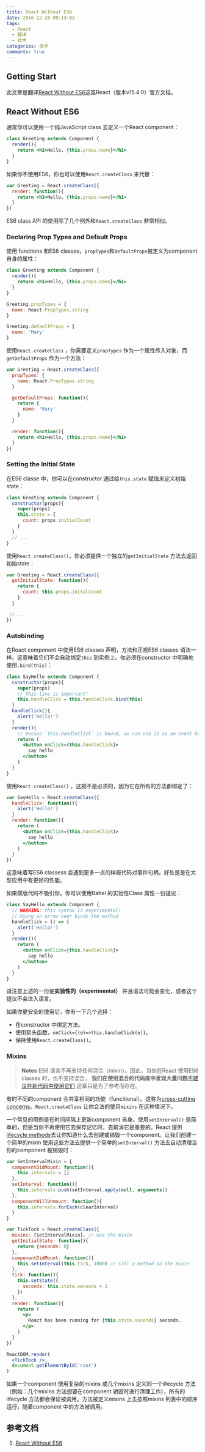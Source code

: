 ```yaml
---
title: React Without ES6
date: 2016-12-28 09:13:02
tags:
  - React
  - 翻译
  - 技术
categories: 技术
comments: true
---
```


## Getting Start

此文章是翻译[React Without ES6](https://facebook.github.io/react/docs/react-without-es6.html)这篇React（版本v15.4.0）官方文档。

<!--more-->

## React Without ES6

通常你可以使用一个纯JavaScript class 去定义一个React component：
```jsx
class Greeting extends Component {
  render(){
    return <h1>Hello, {this.props.name}</h1>
  }
}
```
如果你不使用ES6，你也可以使用`React.createClass` 来代替：
```jsx
var Greeting = React.createClass({
  render: function(){
    return <h1>Hello, {this.props.name}</h1>
  }
})
```
ES6 class API 的使用除了几个例外和`React.createClass` 非常相似。

### Declaring Prop Types and Default Props

使用 functions 和ES6 classes，`propTypes`和`defaultProps`被定义为component 自身的属性：
```jsx
class Greeting extends Component {
  render(){
    return <h1>Hello, {this.props.name}</h1>
  }
}

Greeting.propTypes = {
  name: React.PropTypes.string
}

Greeting.defaultProps = {
  name: 'Mary'
}
```
使用`React.createClass` ，你需要定义`propTypes` 作为一个属性传入对象，而`getDefaultProps` 作为一个方法：
```jsx
var Greeting = React.createClass({
  propTypes: {
    name: React.PropTypes.string
  }

  getDefaultProps: function(){
    return {
      name: 'Mary'
    }
  }

  render: function(){
    return <h1>Hello, {this.props.name}</h1>
  }
})
```
### Setting the Initial State

在ES6 classe 中，你可以在constructor 通过给`this.state` 赋值来定义初始state：
```jsx
class Greeting extends Component {
  constructor(props){
    super(props)
    this.state = {
      count: props.initialCount
    }
  }
  // ...
}
```
使用`React.createClass()`，你必须提供一个独立的`getInitialState` 方法去返回初始state：
```jsx
var Greeting = React.createClass({
  getInitialState: function(){
    return {
      count: this.props.initalCount
    }
  }

 // ...
})
```

### Autobinding

在React component 中使用ES6 classes 声明，方法和正规ES6 classes 语法一样。这意味着它们不会自动绑定`this` 到实例上。你必须在constructor 中明确地使用`.bind(this)`：
```jsx
class SayHello extends Component {
  constructor(props){
    super(props)
    // This line is important!
    this.handleClick = this.handleClick.bind(this)
  }
  handleClick(){
    alert('Hello!')
  }
  render(){
    // Becase `this.handleClick` is bound, we can use it as an event handler
    return (
      <button onClick={this.handleClick}>
        say hello
      </button>
    )
  }
}
```

使用`React.createClass()` ，这就不是必须的，因为它在所有的方法都绑定了：
```jsx
var SayHello = React.createClass({
  handleClick: function(){
    alert('Hello!')
  }
  render: function(){
    return (
      <button onClick={this.handleClick}>
        say hello
      </button>
    )
  }
})
```
这意味着写ES6 classess 会遇到更多一点的样板代码对事件句柄，好处是是在大型应用中有更好的性能。

如果模版代码不吸引你，你可以使用Babel 的实验性Class 属性一份提议：
```jsx
class SayHello extends Component {
  // WARNING: this syntax is experimental!
  // Using an arrow heer binds the method
  handleClick = () => {
    alert('Hello!')
  }
  render(){
    return (
      <button onClick={this.handleClick}>
        say hello
      </button>
    )
  }
}
```
请注意上述的一份是**实验性的（experimental）** 并且语法可能会变化，或者这个提议不会进入语言。

如果你更安全的使用它，你有一下几个选择：

* 在constructor 中绑定方法。
* 使用箭头函数，`onClick={(e)=>this.handleClick(e)}`。
* 保持使用`React.createClass()`。


### Mixins

>**Notes**
ES6 语言不再支持任何混合（mixin）。因此，当你在React 使用ES6 classes 时，也不支持混合。
**我们在使用混合的代码库中发现大量问题**[不建议在新代码中使用它们](https://facebook.github.io/react/blog/2016/07/13/mixins-considered-harmful.html)
这章只是为了参考而存在。

有时不同的component 会共享相同的功能（funcitional）。这称为[cross-cutting concerns](https://en.wikipedia.org/wiki/Cross-cutting_concern)。`React.createClass` 让你合法的使用`mixins` 在这种情况下。

一个常见的用例是在时间间隔上更新component 自身。使用`setInterval()` 是简单的，但是当你不再使用它去保存记忆时，去取消它是重要的。React 提供[lifecycle methods](https://facebook.github.io/react/docs/state-and-lifecycle.html)去让你知道什么去创建或销毁一个component。让我们创建一个简单的mixin 使用这些方法去提供一个简单的`setInterval()` 方法去自动清理当你的component 被销毁时：
```jsx
var SetIntervalMixin = {
  componentDidMount: function(){
    this.intervals = []
  },
  setInterval: function(){
    this.intervals.push(setInterval.apply(null, arguments))
  },
  componentWillUnmount: function(){
    this.intervals.forEach(clearInterval)
  }
}

var TickTock = React.createClass({
  mixins: [SetIntervalMixin], // use the mixin
  getInitialState: function(){
    return {seconds: 0}
  },
  componentDidMount: function(){
    this.setInterval(this.tick, 1000) // Call a method on the mixin
  },
  tick: function(){
    this.setState({
      seconds: this.state.seconds + 1
    })
  },
  render: function(){
    return (
      <p>
        React has been running for {this.state.seconds} seconds.
      </p>
    )
  }
})

ReactDOM.render(
  <TickTock />,
  document.getElementById('root')
)
```
如果一个component 使用复杂的mixins 或几个mixins 定义同一个lifecycle 方法（例如：几个mixins 方法想要在component 销毁时进行清理工作），所有的lifecycle 方法都会保证被调用。方法被定义mixins 上去按照mixins 列表中的顺序运行，随着component 中的方法被调用。

## 参考文档

1. [React Without ES6](https://facebook.github.io/react/docs/react-without-es6.html)
